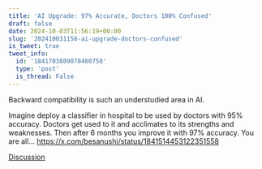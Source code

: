 ```yaml
---
title: 'AI Upgrade: 97% Accurate, Doctors 100% Confused'
draft: false
date: 2024-10-03T11:56:19+00:00
slug: '202410031156-ai-upgrade-doctors-confused'
is_tweet: true
tweet_info:
  id: '1841703809078460758'
  type: 'post'
  is_thread: False
---
```




Backward compatibility is such an understudied area in AI. 

Imagine deploy a classifier in hospital to be used by doctors with 95% accuracy. Doctors get used to it and acclimates to its strengths and weaknesses. Then after 6 months you improve it with 97% accuracy. You are all… <https://x.com/besanushi/status/1841514453122351558>

[Discussion](https://x.com/sytelus/status/1841703809078460758)
